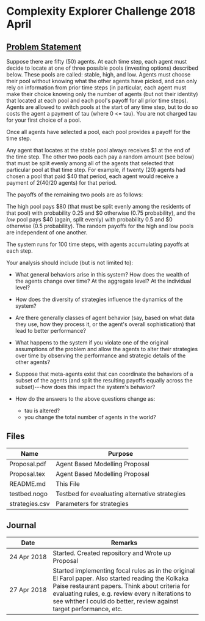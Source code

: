 # Complexity Explorer Challenge 2018 April

## [Problem Statement](https://www.complexityexplorer.org/challenges/2-spring-2018-complexity-challenge/submissions)

Suppose there are fifty (50) agents.  At each time step, each agent must decide to locate at one of three possible pools (investing options) described below. These pools are called: stable, high, and low. Agents must choose their pool without knowing what the other agents have picked, and can only rely on information from prior time steps (in particular, each agent must make their choice knowing only the number of agents (but not their identity) that located at each pool and each pool's payoff for all prior time steps). Agents are allowed to switch pools at the start of any time step, but to do so costs the agent a payment of tau (where 0 <= tau).  You are not charged tau for your first choice of a pool. 

Once all agents have selected a pool, each pool provides a payoff for the time step.  

Any agent that locates at the stable pool always receives $1 at the end of the time step.  The other two pools each pay a random amount (see below) that must be split evenly among all of the agents that selected that particular pool at that time step.  For example, if twenty (20) agents had chosen a pool that paid $40 that period, each agent would receive a payment of $2 ($40/20 agents) for that period.

The payoffs of the remaining two pools are as follows:

The high pool pays $80 (that must be split evenly among the residents of that pool) with probability 0.25 and $0 otherwise (0.75 probability), and the *low* pool pays $40 (again, split evenly) with probability 0.5 and $0 otherwise (0.5 probability).   The random payoffs for the high and low pools are independent of one another.

The system runs for 100 time steps, with agents accumulating payoffs at each step.

Your analysis should include (but is not limited to):

* What general behaviors arise in this system?  How does the wealth of the agents change over time? At the aggregate level? At the individual level?

* How does the diversity of strategies influence the dynamics of the system?

* Are there generally classes of agent behavior (say, based on what data they use, how they process it, or the agent's overall sophistication) that lead to better performance?

* What happens to the system if you violate one of the original assumptions of the problem and allow the agents to alter their strategies over time by observing the performance and strategic details of the other agents?

* Suppose that meta-agents exist that can coordinate the behaviors of a subset of the agents (and split the resulting payoffs equally across the subset)---how does this impact the system's behavior?

* How do the answers to the above questions change as:

  * tau is altered?
  * you change the total number of agents in the world?
  
## Files

| Name | Purpose |
|--------------------|--------------------------------------------------------------------------|
| Proposal.pdf | Agent Based Modelling Proposal |
| Proposal.tex | Agent Based Modelling Proposal |
| README.md | This File |
| testbed.nogo | Testbed for evealuating alternative strategies |
| strategies.csv | Parameters for strategies |

## Journal

| Date | Remarks |
|-----------|--------------------------------------------------------------------------------|
|24&nbsp;Apr&nbsp;2018| Started. Created repository and Wrote up Proposal |
| 27 Apr 2018 |Started implementing focal rules as in the original El Farol paper. Also started reading the Kolkaka Paise restaurant papers. Think about criteria for evaluating rules, e.g. review every n iterations to see whther I could do better, review against target performance, etc.|



